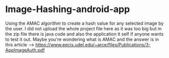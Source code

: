 # Image-Hashing-android-app
Using the AMAC algorithm to create a hash value for any selected image by the user.
I did not upload the whole project file here as it was too big but in the zip file there is java code and also the application it self if anyone wants to test it out.
Maybe you're wondering what is AMAC and the answer is in this article --> https://www.eecis.udel.edu/~arce/files/Publications/3-AppImageAuth.pdf
